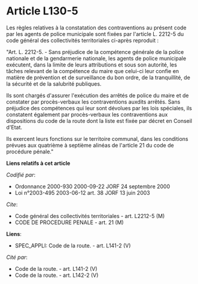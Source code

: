 # Article L130-5

Les règles relatives à la constatation des contraventions au présent code par les agents de police municipale sont fixées par
l'article L. 2212-5 du code général des collectivités territoriales ci-après reproduit :

"Art. L. 2212-5. - Sans préjudice de la compétence générale de la police nationale et de la gendarmerie nationale, les agents
de police municipale exécutent, dans la limite de leurs attributions et sous son autorité, les tâches relevant de la
compétence du maire que celui-ci leur confie en matière de prévention et de surveillance du bon ordre, de la tranquillité, de
la sécurité et de la salubrité publiques.

Ils sont chargés d'assurer l'exécution des arrêtés de police du maire et de constater par procès-verbaux les contraventions
auxdits arrêtés. Sans préjudice des compétences qui leur sont dévolues par les lois spéciales, ils constatent également par
procès-verbaux les contraventions aux dispositions du code de la route dont la liste est fixée par décret en Conseil d'Etat.

Ils exercent leurs fonctions sur le territoire communal, dans les conditions prévues aux quatrième à septième alinéas de
l'article 21 du code de procédure pénale."

**Liens relatifs à cet article**

_Codifié par_:

  - Ordonnance 2000-930 2000-09-22 JORF 24 septembre 2000
  - Loi n°2003-495 2003-06-12 art. 38 JORF 13 juin 2003

_Cite_:

  - Code général des collectivités territoriales - art. L2212-5 (M)
  - CODE DE PROCEDURE PENALE - art. 21 (M)

**Liens**:

  - SPEC_APPLI: Code de la route. - art. L141-2 (V)

_Cité par_:

  - Code de la route. - art. L141-2 (V)
  - Code de la route. - art. L142-2 (V)
